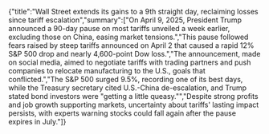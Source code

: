 {"title":"Wall Street extends its gains to a 9th straight day, reclaiming losses since tariff escalation","summary":["On April 9, 2025, President Trump announced a 90-day pause on most tariffs unveiled a week earlier, excluding those on China, easing market tensions.","This pause followed fears raised by steep tariffs announced on April 2 that caused a rapid 12% S&P 500 drop and nearly 4,600-point Dow loss.","The announcement, made on social media, aimed to negotiate tariffs with trading partners and push companies to relocate manufacturing to the U.S., goals that conflicted.","The S&P 500 surged 9.5%, recording one of its best days, while the Treasury secretary cited U.S.-China de-escalation, and Trump stated bond investors were \"getting a little queasy.\"","Despite strong profits and job growth supporting markets, uncertainty about tariffs' lasting impact persists, with experts warning stocks could fall again after the pause expires in July."]}